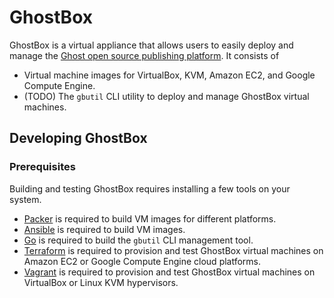 # GhostBox

GhostBox is a virtual appliance that allows users to easily deploy and manage
the [Ghost open source publishing platform](https://ghost.org/). It consists of
* Virtual machine images for VirtualBox, KVM, Amazon EC2, and Google Compute Engine.
* (TODO) The `gbutil` CLI utility to deploy and manage GhostBox virtual machines.

## Developing GhostBox

### Prerequisites

Building and testing GhostBox requires installing a few tools on your system.
* [Packer](https://www.packer.io/intro/getting-started/install.html) is required
  to build VM images for different platforms.
* [Ansible](https://docs.ansible.com/ansible/latest/installation_guide/intro_installation.html)
  is required to build VM images.
* [Go](https://golang.org/dl/) is required to build the `gbutil` CLI management
  tool.
* [Terraform](https://www.terraform.io/downloads.html) is required to provision
  and test GhostBox virtual machines on Amazon EC2 or Google Compute Engine
  cloud platforms.
* [Vagrant](https://www.vagrantup.com/downloads.html) is required to provision
  and test GhostBox virtual machines on VirtualBox or Linux KVM hypervisors.
